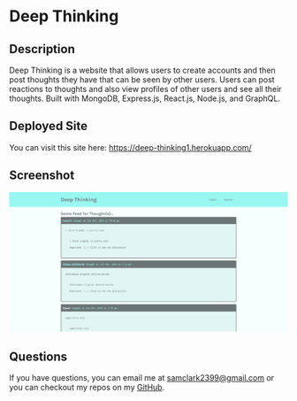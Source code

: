 
# Deep Thinking

## Description
Deep Thinking is a website that allows users to create accounts and then post thoughts they have that can be seen by other users. Users can post reactions to thoughts and also view profiles of other users and see all their thoughts. Built with MongoDB, Express.js, React.js, Node.js, and GraphQL.

## Deployed Site
You can visit this site here: https://deep-thinking1.herokuapp.com/ 

## Screenshot
<img src='./client/src/assets/readme.png'>

## Questions
If you have questions, you can email me at samclark2399@gmail.com or you can checkout my repos
on my <a href=https://github.com/sam-clark1>GitHub</a>.